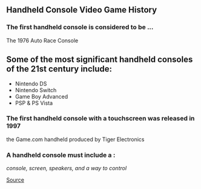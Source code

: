 ## Handheld Console Video Game History

### The first handheld console is considered to be ...

The 1976 Auto Race Console



## Some of the most significant handheld consoles of the 21st century include:
- Nintendo DS
- Nintendo Switch
- Game Boy Advanced
- PSP & PS Vista

### The first handheld console with a touchscreen was released in **1997**
the Game.com handheld produced by Tiger Electronics


### A handheld console must include a :
*console, screen, speakers, and a way to control* 


[Source](https://en.wikipedia.org/wiki/Handheld_game_console)

